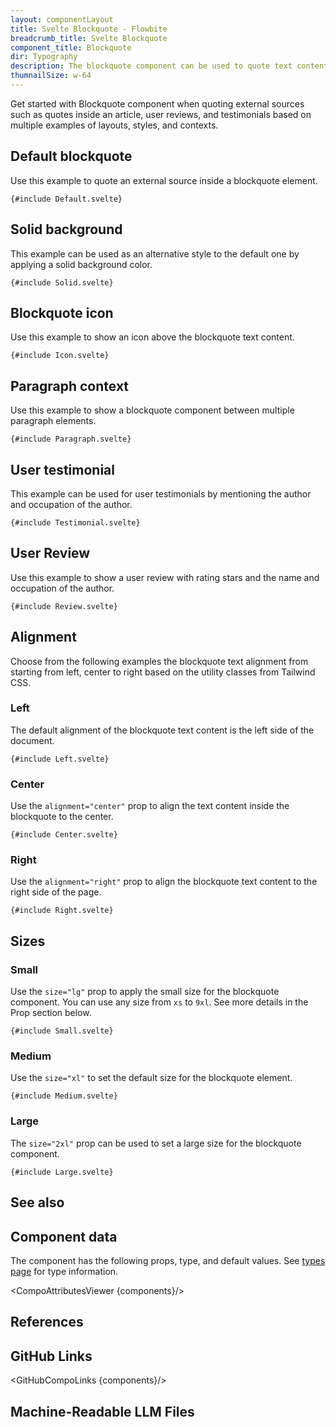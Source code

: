 ```yaml
---
layout: componentLayout
title: Svelte Blockquote - Flowbite
breadcrumb_title: Svelte Blockquote
component_title: Blockquote
dir: Typography
description: The blockquote component can be used to quote text content from an external source that can be used for testimonials, reviews, and quotes inside an article
thumnailSize: w-64
---
```


<script lang="ts">
  import { CompoAttributesViewer, GitHubCompoLinks, toKebabCase, Seealso, LlmLink } from '../../utils'
  import { P, A, Heading } from '$lib'; 

  const components = 'Blockquote'
  const relatedLinks = ["/docs/typography/heading","/docs/typography/paragraph","/docs/typography/link","/docs/typography/list"];
</script>

Get started with Blockquote component when quoting external sources such as quotes inside an article, user reviews, and testimonials based on multiple examples of layouts, styles, and contexts.

## Default blockquote

Use this example to quote an external source inside a blockquote element.

```svelte example
{#include Default.svelte}
```

## Solid background

This example can be used as an alternative style to the default one by applying a solid background color.

```svelte example
{#include Solid.svelte}
```

## Blockquote icon

Use this example to show an icon above the blockquote text content.

```svelte example
{#include Icon.svelte}
```

## Paragraph context

Use this example to show a blockquote component between multiple paragraph elements.

```svelte example
{#include Paragraph.svelte}
```

## User testimonial

This example can be used for user testimonials by mentioning the author and occupation of the author.

```svelte example
{#include Testimonial.svelte}
```

## User Review

Use this example to show a user review with rating stars and the name and occupation of the author.

```svelte example
{#include Review.svelte}
```

## Alignment

Choose from the following examples the blockquote text alignment from starting from left, center to right based on the utility classes from Tailwind CSS.

### Left

The default alignment of the blockquote text content is the left side of the document.

```svelte example
{#include Left.svelte}
```

### Center

Use the `alignment="center"` prop to align the text content inside the blockquote to the center.

```svelte example
{#include Center.svelte}
```

### Right

Use the `alignment="right"` prop to align the blockquote text content to the right side of the page.

```svelte example
{#include Right.svelte}
```

## Sizes

### Small

Use the `size="lg"` prop to apply the small size for the blockquote component. You can use any size from `xs` to `9xl`. See more details in the Prop section below.

```svelte example
{#include Small.svelte}
```

### Medium

Use the `size="xl"` to set the default size for the blockquote element.

```svelte example
{#include Medium.svelte}
```

### Large

The `size="2xl"` prop can be used to set a large size for the blockquote component.

```svelte example
{#include Large.svelte}
```

## See also

<Seealso links={relatedLinks} />

## Component data

The component has the following props, type, and default values. See [types page](/docs/pages/typescript) for type information.

<CompoAttributesViewer {components}/>

## References

## GitHub Links

<GitHubCompoLinks {components}/>

## Machine-Readable LLM Files

<LlmLink />

